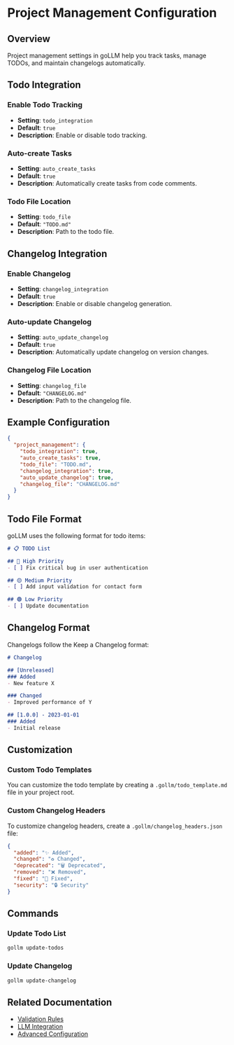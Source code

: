 # Project Management Configuration

## Overview

Project management settings in goLLM help you track tasks, manage TODOs, and maintain changelogs automatically.

## Todo Integration

### Enable Todo Tracking
- **Setting**: `todo_integration`
- **Default**: `true`
- **Description**: Enable or disable todo tracking.

### Auto-create Tasks
- **Setting**: `auto_create_tasks`
- **Default**: `true`
- **Description**: Automatically create tasks from code comments.

### Todo File Location
- **Setting**: `todo_file`
- **Default**: `"TODO.md"`
- **Description**: Path to the todo file.

## Changelog Integration

### Enable Changelog
- **Setting**: `changelog_integration`
- **Default**: `true`
- **Description**: Enable or disable changelog generation.

### Auto-update Changelog
- **Setting**: `auto_update_changelog`
- **Default**: `true`
- **Description**: Automatically update changelog on version changes.

### Changelog File Location
- **Setting**: `changelog_file`
- **Default**: `"CHANGELOG.md"`
- **Description**: Path to the changelog file.

## Example Configuration

```json
{
  "project_management": {
    "todo_integration": true,
    "auto_create_tasks": true,
    "todo_file": "TODO.md",
    "changelog_integration": true,
    "auto_update_changelog": true,
    "changelog_file": "CHANGELOG.md"
  }
}
```

## Todo File Format

goLLM uses the following format for todo items:

```markdown
# 📋 TODO List

## 🔴 High Priority
- [ ] Fix critical bug in user authentication

## 🟡 Medium Priority
- [ ] Add input validation for contact form

## 🟢 Low Priority
- [ ] Update documentation
```

## Changelog Format

Changelogs follow the Keep a Changelog format:

```markdown
# Changelog

## [Unreleased]
### Added
- New feature X

### Changed
- Improved performance of Y

## [1.0.0] - 2023-01-01
### Added
- Initial release
```

## Customization

### Custom Todo Templates

You can customize the todo template by creating a `.gollm/todo_template.md` file in your project root.

### Custom Changelog Headers

To customize changelog headers, create a `.gollm/changelog_headers.json` file:

```json
{
  "added": "✨ Added",
  "changed": "♻️ Changed",
  "deprecated": "🗑️ Deprecated",
  "removed": "❌ Removed",
  "fixed": "🐛 Fixed",
  "security": "🔒 Security"
}
```

## Commands

### Update Todo List

```bash
gollm update-todos
```

### Update Changelog

```bash
gollm update-changelog
```

## Related Documentation

- [Validation Rules](./validation_rules.md)
- [LLM Integration](./llm_integration.md)
- [Advanced Configuration](./advanced.md)
